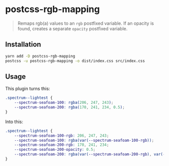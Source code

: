 # postcss-rgb-mapping

> Remaps rgb(a) values to an `rgb` postfixed variable. If an opacity is found, creates a separate `opacity` postfixed variable.

## Installation

```sh
yarn add -D postcss-rgb-mapping
postcss -u postcss-rgb-mapping -o dist/index.css src/index.css
```

## Usage

This plugin turns this:

```css
.spectrum--lightest {
    --spectrum-seafoam-100: rgba(206, 247, 243);
    --spectrum-seafoam-200: rgba(170, 241, 234, 0.5);
}
```

Into this:

```css
.spectrum--lightest {
    --spectrum-seafoam-100-rgb: 206, 247, 243;
    --spectrum-seafoam-100: rgba(var(--spectrum-seafoam-100-rgb));
    --spectrum-seafoam-200-rgb: 170, 241, 234;
    --spectrum-seafoam-200-opacity: 0.5;
    --spectrum-seafoam-200: rgba(var(--spectrum-seafoam-200-rgb), var(--spectrum-seafoam-200-opacity));
}
```

